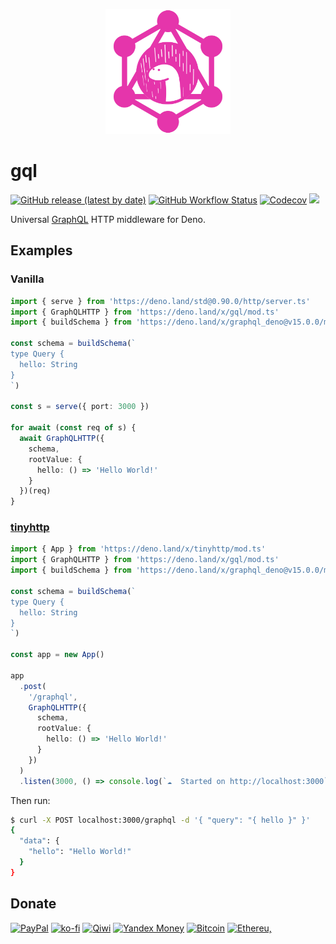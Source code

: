<p align="center" >
<img src="logo.png" width="200" />
</p>

# gql

[![GitHub release (latest by date)][releases]][releases-page] [![GitHub Workflow Status][gh-actions-img]][github-actions]
[![Codecov][codecov-badge]][codecov] [![][docs-badge]][docs]

Universal [GraphQL](https://www.graphql.com/) HTTP middleware for Deno.

## Examples

### Vanilla

```ts
import { serve } from 'https://deno.land/std@0.90.0/http/server.ts'
import { GraphQLHTTP } from 'https://deno.land/x/gql/mod.ts'
import { buildSchema } from 'https://deno.land/x/graphql_deno@v15.0.0/mod.ts'

const schema = buildSchema(`
type Query {
  hello: String
}
`)

const s = serve({ port: 3000 })

for await (const req of s) {
  await GraphQLHTTP({
    schema,
    rootValue: {
      hello: () => 'Hello World!'
    }
  })(req)
}
```

### [tinyhttp](https://github.com/talentlessguy/tinyhttp-deno)

```ts
import { App } from 'https://deno.land/x/tinyhttp/mod.ts'
import { GraphQLHTTP } from 'https://deno.land/x/gql/mod.ts'
import { buildSchema } from 'https://deno.land/x/graphql_deno@v15.0.0/mod.ts'

const schema = buildSchema(`
type Query {
  hello: String
}
`)

const app = new App()

app
  .post(
    '/graphql',
    GraphQLHTTP({
      schema,
      rootValue: {
        hello: () => 'Hello World!'
      }
    })
  )
  .listen(3000, () => console.log(`☁  Started on http://localhost:3000`))
```

Then run:

```sh
$ curl -X POST localhost:3000/graphql -d '{ "query": "{ hello }" }'
{
  "data": {
    "hello": "Hello World!"
  }
}
```

## Donate

[![PayPal](https://img.shields.io/badge/PayPal-cyan?style=flat-square&logo=paypal)](https://paypal.me/v1rtl) [![ko-fi](https://img.shields.io/badge/kofi-pink?style=flat-square&logo=ko-fi)](https://ko-fi.com/v1rtl) [![Qiwi](https://img.shields.io/badge/qiwi-white?style=flat-square&logo=qiwi)](https://qiwi.com/n/V1RTL) [![Yandex Money](https://img.shields.io/badge/Yandex_Money-yellow?style=flat-square&logo=yandex)](https://money.yandex.ru/to/410014774355272) [![Bitcoin](https://img.shields.io/badge/bitcoin-Donate-yellow?style=flat-square&logo=bitcoin)](https://en.cryptobadges.io/donate/3PxedDftWBXujWtr7TbWQSiYTsZJoMD8K5) [![Ethereu,](https://img.shields.io/badge/ethereum-Donate-cyan?style=flat-square&logo=ethereum)](https://vittominacori.github.io/ethereum-badge/detail.html?address=0x9d9236DC024958D7fB73Ad9B178BD5D372D82288)

[releases]: https://img.shields.io/github/v/release/deno-libs/gql?style=flat-square
[docs-badge]: https://img.shields.io/github/v/release/deno-libs/gql?color=yellow&label=Documentation&logo=deno&style=flat-square
[docs]: https://doc.deno.land/https/deno.land/x/gql/mod.ts
[releases-page]: https://github.com/deno-libs/gql/releases
[gh-actions-img]: https://img.shields.io/github/workflow/status/deno-libs/gql/CI?style=flat-square
[codecov]: https://codecov.io/gh/deno-libs/gql
[github-actions]: https://github.com/deno-libs/gql/actions
[codecov-badge]: https://img.shields.io/codecov/c/gh/deno-libs/gql?style=flat-square
